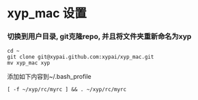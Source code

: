 # xyp_mac 设置


### 切换到用户目录, git克隆repo, 并且将文件夹重新命名为xyp
```
cd ~
git clone git@xypai.github.com:xypai/xyp_mac.git
mv xyp_mac xyp
````

添加如下内容到~/.bash_profile
```
[ -f ~/xyp/rc/myrc ] && . ~/xyp/rc/myrc
```
